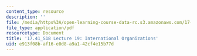 ```yaml
---
content_type: resource
description: ''
file: /media/https%3A/open-learning-course-data-rc.s3.amazonaws.com/17-41-introduction-to-international-relations-spring-2018/e913f08baf16e0d8a9a142cf4e15b77d_MIT17_41S18_lec19.pdf
file_type: application/pdf
resourcetype: Document
title: '17.41_S18 Lecture 19: International Organizations'
uid: e913f08b-af16-e0d8-a9a1-42cf4e15b77d
---
```

